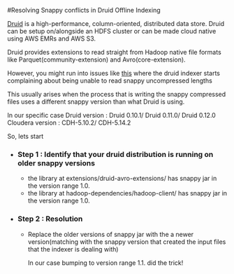 #Resolving Snappy conflicts in Druid Offline Indexing

<p>
<a href="http://druid.io/">Druid</a> is a high-performance, column-oriented, distributed data store.
Druid can be setup on/alongside an HDFS cluster or can be made cloud native using AWS EMRs and AWS S3.

Druid provides extensions to read straight from Hadoop native file formats like Parquet(community-extension)
and Avro(core-extension).

However, you might run into issues like <a href="screenshots/snappyError.png">this</a> where the druid indexer starts complaining about 
being unable to read snappy uncompressed lengths

This usually arises when the process that is writing the snappy compressed files uses a different snappy version than what Druid is using.

In our specific case
Druid version : Druid 0.10.1/ Druid 0.11.0/ Druid 0.12.0
Cloudera version : CDH-5.10.2/ CDH-5.14.2

So, lets start
</p>

<ul>
  <li>
      <h3>Step 1 : Identify that your druid distribution is running on older snappy versions</h3>
          <ul>
              <li>
                the library at extensions/druid-avro-extensions/ has snappy jar in the version range 1.0.
              </li>
              <li>
                the library at hadoop-dependencies/hadoop-client/<hadoop-version> has snappy jar in the version range 1.0.
              </li>
          </ul>
  </li>
  <li>
      <h3>Step 2 : Resolution</h3>
          <ul>
              <li>
                <p>Replace the older versions of snappy jar with the a newer version(matching with the snappy version that created the input files that the indexer is dealing with)</p>
                <p>In our case bumping to version range 1.1. did the trick!</p>
              </li>
  </li>
</ul>


